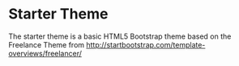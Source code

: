 # Starter Theme

The starter theme is a basic HTML5 Bootstrap theme based on the Freelance Theme from http://startbootstrap.com/template-overviews/freelancer/
